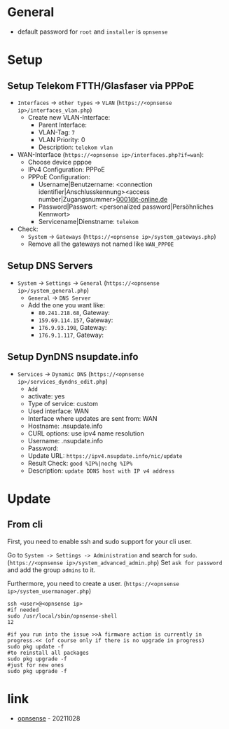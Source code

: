 # General

* default password for `root` and `installer` is `opnsense`

# Setup

## Setup Telekom FTTH/Glasfaser via PPPoE

* `Interfaces` -> `other types` -> `VLAN` (`https://<opnsense ip>/interfaces_vlan.php`)
    * Create new VLAN-Interface:
        * Parent Interface: <wan interface>
        * VLAN-Tag: `7`
        * VLAN Priority: 0
        * Description: `telekom vlan`
* WAN-Interface (`https://<opnsense ip>/interfaces.php?if=wan`):
    * Choose device pppoe
    * IPv4 Configuration: PPPoE
    * PPPoE Configuration:
        * Username|Benutzername: <connection identifier|Anschlusskennung><access number|Zugangsnummer>0001@t-online.de
        * Password|Passwort: <personalized password|Persöhnliches Kennwort>
        * Servicename|Dienstname: `telekom`
* Check:
    * `System` -> `Gateways` (`https://<opnsense ip>/system_gateways.php`)
    * Remove all the gateways not named like `WAN_PPPOE`

## Setup DNS Servers

* `System` -> `Settings` -> `General` (`https://<opnsense ip>/system_general.php`)
    * `General` -> `DNS Server`
    * Add the one you want like:
        * `80.241.218.68`, Gateway: <your WAN>
        * `159.69.114.157`, Gateway: <your WAN>
        * `176.9.93.198`, Gateway: <your WAN>
        * `176.9.1.117`, Gateway: <your WAN>

## Setup DynDNS nsupdate.info

* `Services` -> `Dynamic DNS` (`https://<opnsense ip>/services_dyndns_edit.php`)
    * `Add`
    * activate: yes
    * Type of service: custom
    * Used interface: WAN
    * Interface where updates are sent from: WAN
    * Hostname: <your name>.nsupdate.info
    * CURL options: use ipv4 name resolution
    * Username: <your name>.nsupdate.info
    * Password: <password>
    * Update URL: `https://ipv4.nsupdate.info/nic/update`
    * Result Check: `good %IP%|nochg %IP%`
    * Description: `update DDNS host with IP v4 address`

# Update

## From cli

First, you need to enable ssh and sudo support for your cli user.

Go to `System -> Settings -> Administration` and search for `sudo`. (`https://<opnsense ip>/system_advanced_admin.php`)
Set `ask for password` and add the group `admins` to it.

Furthermore, you need to create a user. (`https://<opnsense ip>/system_usermanager.php`)

```
ssh <user>@<opnsense ip>
#if needed
sudo /usr/local/sbin/opnsense-shell
12

#if you run into the issue >>A firmware action is currently in progress.<< (of course only if there is no upgrade in progress)
sudo pkg update -f
#to reinstall all packages
sudo pkg upgrade -f
#just for new ones
sudo pkg upgrade -f
```

# link

* [opnsense](http://opnsense.org/) - 20211028
